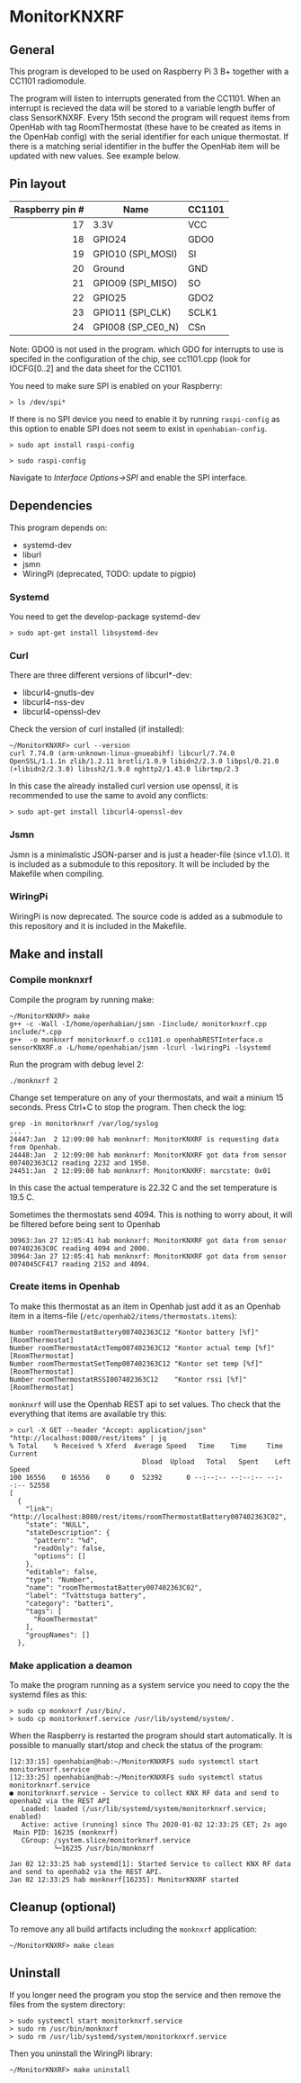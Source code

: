 # MonitorKNXRF

## General

This program is developed to be used on Raspberry Pi 3 B+ together with a CC1101 radiomodule.

The program will listen to interrupts generated from the CC1101. When an interrupt is recieved the data will be stored to a variable length buffer of class SensorKNXRF.
Every 15th second the program will request items from OpenHab with tag RoomThermostat (these have to be created as items in the OpenHab config) with the serial identifier for each unique thermostat. If there is a matching serial identifier in the buffer the OpenHab item will be updated with new values. See example below.

## Pin layout

| Raspberry pin # | Name | CC1101 |
| --: | --- | --- |
| 17 | 3.3V              | VCC |
| 18 | GPIO24            | GDO0 |
| 19 | GPIO10 (SPI_MOSI) | SI |
| 20 | Ground            | GND |
| 21 | GPIO09 (SPI_MISO) | SO |
| 22 | GPIO25            | GDO2 |
| 23 | GPIO11 (SPI_CLK)  | SCLK1 |
| 24 | GPI008 (SP_CE0_N) | CSn |

Note: GDO0 is not used in the program. which GDO for interrupts to use is specifed in the configuration of the chip, see cc1101.cpp (look for IOCFG[0..2] and the data sheet for the CC1101.

You need to make sure SPI is enabled on your Raspberry:
```
> ls /dev/spi*
```
If there is no SPI device you need to enable it by running `raspi-config` as this option to enable SPI does not seem to exist in `openhabian-config`.
```
> sudo apt install raspi-config

> sudo raspi-config
```
Navigate to *Interface Options->SPI* and enable the SPI interface.

## Dependencies
This program depends on:
- systemd-dev
- liburl
- jsmn
- WiringPi (deprecated, TODO: update to pigpio)

### Systemd
You need to get the develop-package systemd-dev
```
> sudo apt-get install libsystemd-dev
```

### Curl
There are three different versions of libcurl*-dev:
- libcurl4-gnutls-dev
- libcurl4-nss-dev
- libcurl4-openssl-dev

Check the version of curl installed (if installed):
```
~/MonitorKNXRF> curl --version
curl 7.74.0 (arm-unknown-linux-gnueabihf) libcurl/7.74.0 OpenSSL/1.1.1n zlib/1.2.11 brotli/1.0.9 libidn2/2.3.0 libpsl/0.21.0 (+libidn2/2.3.0) libssh2/1.9.0 nghttp2/1.43.0 librtmp/2.3
```
In this case the already installed curl version use openssl, it is recommended to use the same to avoid any conflicts:
```
> sudo apt-get install libcurl4-openssl-dev
```

### Jsmn
Jsmn is a minimalistic JSON-parser and is just a header-file (since v1.1.0). It is included as a submodule to this repository. 
It will be included by the Makefile when compiling.

### WiringPi
WiringPi is now deprecated. The source code is added as a submodule to this repository and it is included in the Makefile.

## Make and install

### Compile monknxrf
Compile the program by running make:
```
~/MonitorKNXRF> make
g++ -c -Wall -I/home/openhabian/jsmn -Iinclude/ monitorknxrf.cpp include/*.cpp
g++  -o monknxrf monitorknxrf.o cc1101.o openhabRESTInterface.o sensorKNXRF.o -L/home/openhabian/jsmn -lcurl -lwiringPi -lsystemd
```

Run the program with debug level 2:
```
./monknxrf 2
```
Change set temperature on any of your thermostats, and wait a minium 15 seconds.
Press Ctrl+C to stop the program.
Then check the log:
```
grep -in monitorknxrf /var/log/syslog
...
24447:Jan  2 12:09:00 hab monknxrf: MonitorKNXRF is requesting data from Openhab.
24448:Jan  2 12:09:00 hab monknxrf: MonitorKNXRF got data from sensor 007402363C12 reading 2232 and 1950.
24451:Jan  2 12:09:00 hab monknxrf: MonitorKNXRF: marcstate: 0x01

```
In this case the actual temperature is 22.32 C and the set temperature is 19.5 C.

Sometimes the thermostats send 4094. This is nothing to worry about, it will be filtered before being sent to Openhab
```
30963:Jan 27 12:05:41 hab monknxrf: MonitorKNXRF got data from sensor 007402363C0C reading 4094 and 2000.
30964:Jan 27 12:05:41 hab monknxrf: MonitorKNXRF got data from sensor 0074045CF417 reading 2152 and 4094.
```

### Create items in Openhab
To make this thermostat as an item in Openhab just add it as an Openhab item in a items-file (`/etc/openhab2/items/thermostats.items`):
```
Number roomThermostatBattery007402363C12 "Kontor battery [%f]" [RoomThermostat]
Number roomThermostatActTemp007402363C12 "Kontor actual temp [%f]" [RoomThermostat]
Number roomThermostatSetTemp007402363C12 "Kontor set temp [%f]" [RoomThermostat]
Number roomThermostatRSSI007402363C12 	 "Kontor rssi [%f]" [RoomThermostat]
```
`monknxrf` will use the Openhab REST api to set values. Tho check that the everything that items are available try this:
```
> curl -X GET --header "Accept: application/json" "http://localhost:8080/rest/items" | jq
% Total    % Received % Xferd  Average Speed   Time    Time     Time  Current
                                 Dload  Upload   Total   Spent    Left  Speed
100 16556    0 16556    0     0  52392      0 --:--:-- --:--:-- --:--:-- 52558
[
  {
    "link": "http://localhost:8080/rest/items/roomThermostatBattery007402363C02",
    "state": "NULL",
    "stateDescription": {
      "pattern": "%d",
      "readOnly": false,
      "options": []
    },
    "editable": false,
    "type": "Number",
    "name": "roomThermostatBattery007402363C02",
    "label": "Tvättstuga battery",
    "category": "batteri",
    "tags": [
      "RoomThermostat"
    ],
    "groupNames": []
  },

```

### Make application a deamon
To make the program running as a system service you need to copy the the systemd files as this:
```
> sudo cp monknxrf /usr/bin/.
> sudo cp monitorknxrf.service /usr/lib/systemd/system/.
```

When the Raspberry is restarted the program should start automatically. It is possible to manually start/stop and check the status of the program:
```
[12:33:15] openhabian@hab:~/MonitorKNXRF$ sudo systemctl start monitorknxrf.service
[12:33:25] openhabian@hab:~/MonitorKNXRF$ sudo systemctl status monitorknxrf.service
● monitorknxrf.service - Service to collect KNX RF data and send to openhab2 via the REST API
   Loaded: loaded (/usr/lib/systemd/system/monitorknxrf.service; enabled)
   Active: active (running) since Thu 2020-01-02 12:33:25 CET; 2s ago
 Main PID: 16235 (monknxrf)
   CGroup: /system.slice/monitorknxrf.service
           └─16235 /usr/bin/monknxrf

Jan 02 12:33:25 hab systemd[1]: Started Service to collect KNX RF data and send to openhab2 via the REST API.
Jan 02 12:33:25 hab monknxrf[16235]: MonitorKNXRF started
```

## Cleanup (optional)
To remove any all build artifacts including the `monknxrf` application:
```
~/MonitorKNXRF> make clean
```

## Uninstall 
If you longer need the program you stop the service and then remove the files from the system directory:
```
> sudo systemctl start monitorknxrf.service
> sudo rm /usr/bin/monknxrf
> sudo rm /usr/lib/systemd/system/monitorknxrf.service
```
Then you uninstall the WiringPi library:
```
~/MonitorKNXRF> make uninstall
```